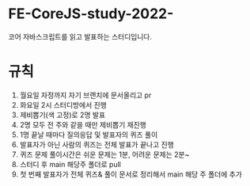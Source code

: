 # FE-CoreJS-study-2022-

코어 자바스크립트를 읽고 발표하는 스터디입니다. 


# 규칙

1. 월요일 자정까지 자기 브랜치에 문서올리고 pr
2. 화요일 2시 스터디방에서 진행
3. 제비뽑기(색 고정)로 2명 발표
4. 2명 모두 전 주와 같을 때만 제비뽑기 재진행
5. 1명 끝날 때마다 질의응답 및 발표자의 퀴즈 풀이
6. 발표자가 아닌 사람의 퀴즈는 전체 발표가 끝나고 진행
7. 퀴즈 문제 풀이시간은 쉬운 문제는 1분, 어려운 문제는 2분~
8. 스터디 후 main 해당주 폴더로 pull
9. 첫 번째 발표자가 전체 퀴즈& 풀이 문서로 정리해서 main 해당 주 폴더에 추가

